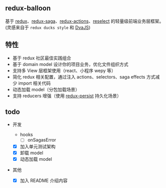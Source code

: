 ## redux-balloon

基于 [redux](https://github.com/reduxjs/redux)、[redux-saga](https://github.com/redux-saga/redux-saga)、[redux-actions](https://github.com/redux-utilities/redux-actions)、[reselect](https://github.com/reduxjs/reselect) 的轻量级前端业务层框架。(灵感来自于 `redux ducks style` 和 [DvaJS](https://dvajs.com/))



##  特性

- 基于 redux 社区最佳实践组合
- 基于 domain model 设计你的项目业务，优化文件组织方式
- 支持多 View 层框架使用（react、小程序 wepy 等）
- 简化 redux 相关配置，通过注入 actions、selectors、saga effects 方式减少 import 相关代码
- 动态加载 model（分包加载场景）
- 支持 reducers 增强（使用 [redux-persist](https://github.com/rt2zz/redux-persist) 持久化场景）



## todo

- 开发

  - hooks
    - [ ] onSagasError

  - [x] 加入单元测试架构
  - [x] 卸载 model
  - [x] 动态加载 model

- 其他

  - [x] 加入 README 介绍内容

